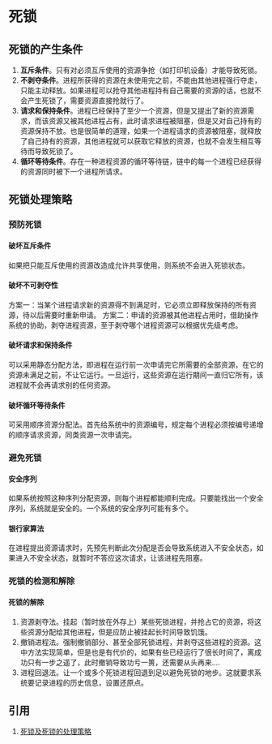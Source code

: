 # 死锁

## 死锁的产生条件

1. **互斥条件**。只有对必须互斥使用的资源争抢（如打印机设备）才能导致死锁。
2. **不剥夺条件**。进程所获得的资源在未使用完之前，不能由其他进程强行夺走，只能主动释放。如果进程可以抢夺其他进程持有自己需要的资源的话，也就不会产生死锁了，需要资源直接抢就行了。
3. **请求和保持条件**。进程已经保持了至少一个资源，但是又提出了新的资源需求，而该资源又被其他进程占有，此时请求进程被阻塞，但是又对自己持有的资源保持不放。也是很简单的道理，如果一个进程请求的资源被阻塞，就释放了自己持有的资源，其他进程就可以获取它释放的资源，也就不会发生相互等待而导致死锁了。
4. **循环等待条件**。存在一种进程资源的循环等待链，链中的每一个进程已经获得的资源同时被下一个进程所请求。

## 死锁处理策略

### 预防死锁

#### 破坏互斥条件

如果把只能互斥使用的资源改造成允许共享使用，则系统不会进入死锁状态。

#### 破坏不可剥夺性

方案一：当某个进程请求新的资源得不到满足时，它必须立即释放保持的所有资源，待以后需要时重新申请。
方案二：申请的资源被其他进程占用时，借助操作系统的协助，剥夺进程资源，至于剥夺哪个进程资源可以根据优先级考虑。

#### 破坏请求和保持条件

可以采用静态分配方法，即进程在运行前一次申请完它所需要的全部资源，在它的资源未满足之前，不让它运行。一旦运行，这些资源在运行期间一直归它所有，该进程就不会再请求别的任何资源。

#### 破坏循环等待条件

可采用顺序资源分配法。首先给系统中的资源编号，规定每个进程必须按编号递增的顺序请求资源，同类资源一次申请完。

### 避免死锁

####  安全序列

如果系统按照这种序列分配资源，则每个进程都能顺利完成。只要能找出一个安全序列，系统就是安全的。一个系统的安全序列可能有多个。

####  银行家算法

在进程提出资源请求时，先预先判断此次分配是否会导致系统进入不安全状态，如果进入不安全状态，就暂时不答应这次请求，让该进程先阻塞。

### 死锁的检测和解除

#### 死锁的解除

1. 资源剥夺法。挂起（暂时放在外存上）某些死锁进程，并抢占它的资源，将这些资源分配给其他进程，但是应防止被挂起长时间导致饥饿。
2. 撤销进程法。强制撤销部分、甚至全部死锁进程，并剥夺这些进程的资源。这中方法实现简单，但是也是有代价的，如果有些已经运行了很长时间了，离成功只有一步之遥了，此时撤销导致功亏一篑，还需要从头再来....
3. 进程回退法。让一个或多个死锁进程回退到足以避免死锁的地步。这就要求系统要记录进程的历史信息，设置还原点。

## 引用

1. [死锁及死锁的处理策略](https://www.jianshu.com/p/ffce6e264baa)
